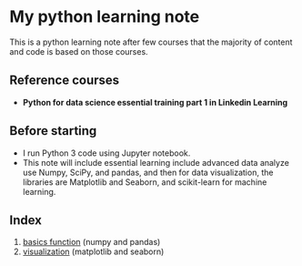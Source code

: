 # My python learning note

This is a python learning note after few courses that the majority of content and code is based on those courses.

## Reference courses

- **Python for data science essential training part 1 in Linkedin Learning**

## Before starting

- I run Python 3 code using Jupyter notebook.
- This note will include essential learning include advanced data analyze use Numpy, SciPy, and pandas, and then for data visualization, the libraries are Matplotlib and Seaborn, and scikit-learn for machine learning.

## Index

1. [basics function](https://github.com/ct627/My_python_note/blob/master/1.%20basic%20function.ipynb) (numpy and pandas)
2. [visualization](https://github.com/ct627/My_python_note/blob/master/2.%20visualization.ipynb) (matplotlib and seaborn)



